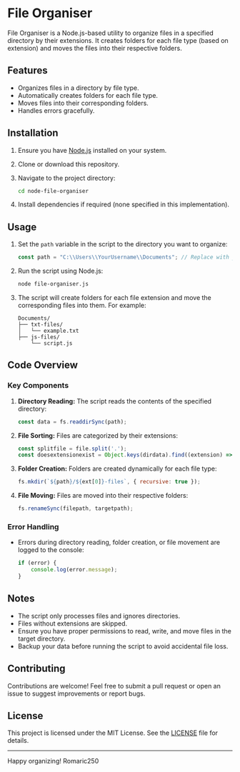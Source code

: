 
# File Organiser

File Organiser is a Node.js-based utility to organize files in a specified directory by their extensions. It creates folders for each file type (based on extension) and moves the files into their respective folders.

## Features

- Organizes files in a directory by file type.
- Automatically creates folders for each file type.
- Moves files into their corresponding folders.
- Handles errors gracefully.

## Installation

1. Ensure you have [Node.js](https://nodejs.org/) installed on your system.
2. Clone or download this repository.
3. Navigate to the project directory:

   ```bash
   cd node-file-organiser
   ```
4. Install dependencies if required (none specified in this implementation).

## Usage

1. Set the `path` variable in the script to the directory you want to organize:

   ```javascript
   const path = "C:\\Users\\YourUsername\\Documents"; // Replace with your target directory
   ```

2. Run the script using Node.js:

   ```bash
   node file-organiser.js
   ```

3. The script will create folders for each file extension and move the corresponding files into them. For example:

   ```
   Documents/
   ├── txt-files/
   │   └── example.txt
   ├── js-files/
       └── script.js
   ```

## Code Overview

### Key Components

1. **Directory Reading:**
   The script reads the contents of the specified directory:

   ```javascript
   const data = fs.readdirSync(path);
   ```

2. **File Sorting:**
   Files are categorized by their extensions:

   ```javascript
   const splitfile = file.split('.');
   const doesextensionexist = Object.keys(dirdata).find((extension) => extension === `${splitfile[1]}`);
   ```

3. **Folder Creation:**
   Folders are created dynamically for each file type:

   ```javascript
   fs.mkdir(`${path}/${ext[0]}-files`, { recursive: true });
   ```

4. **File Moving:**
   Files are moved into their respective folders:

   ```javascript
   fs.renameSync(filepath, targetpath);
   ```

### Error Handling

- Errors during directory reading, folder creation, or file movement are logged to the console:

  ```javascript
  if (error) {
      console.log(error.message);
  }
  ```

## Notes

- The script only processes files and ignores directories.
- Files without extensions are skipped.
- Ensure you have proper permissions to read, write, and move files in the target directory.
- Backup your data before running the script to avoid accidental file loss.

## Contributing

Contributions are welcome! Feel free to submit a pull request or open an issue to suggest improvements or report bugs.

## License

This project is licensed under the MIT License. See the [LICENSE](LICENSE) file for details.

---

Happy organizing! Romaric250
